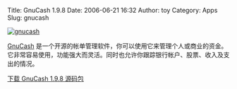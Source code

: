 Title: GnuCash 1.9.8
Date: 2006-06-21 16:32
Author: toy
Category: Apps
Slug: gnucash

[![gnucash](http://static.flickr.com/34/171862444_8225237515_m.jpg)](http://www.flickr.com/photos/xxd/171862444/ "Photo Sharing")

[GnuCash](http://www.gnucash.org)
是一个开源的帐单管理软件，你可以使用它来管理个人或商业的资金。它非常容易使用，功能强大而灵活。同时也允许你跟踪银行帐户、股票、收入及支出的情况。

[下载 GnuCash 1.9.8
源码包](http://www.gnucash.org/pub/gnucash/sources/unstable/1.9.x/gnucash-1.9.8.tar.gz)
